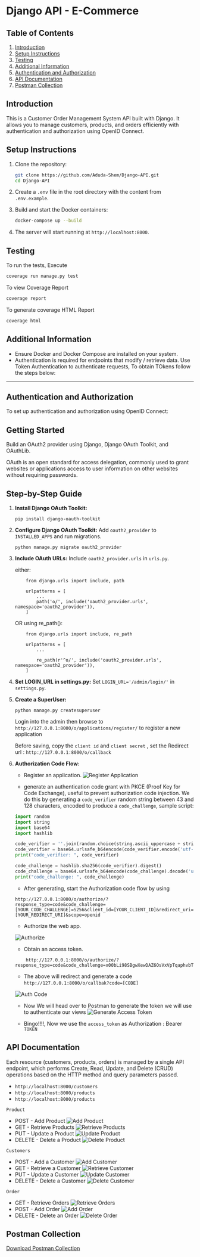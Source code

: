 
# Django API - E-Commerce

## Table of Contents
1. [Introduction](#introduction)
2. [Setup Instructions](#setup-instructions)
3. [Testing](#testing)
4. [Additional Information](#additional-information)
5. [Authentication and Authorization](#authentication-and-authorization)
6. [API Documentation](#api-documentation)
7. [Postman Collection](#postman-collection)

## Introduction
This is a Customer Order Management System API built with Django. It allows you to manage customers, products, and orders efficiently with authentication and authorization using OpenID Connect.

## Setup Instructions
1. Clone the repository:
    ```bash
    git clone https://github.com/Aduda-Shem/Django-API.git
    cd Django-API
    ```

2. Create a `.env` file in the root directory with the content from `.env.example`.

3. Build and start the Docker containers:
    ```bash
    docker-compose up --build
    ```

4. The server will start running at `http://localhost:8000`.

## Testing
To run the tests, Execute 
```bash
coverage run manage.py test
```
To view Coverage Report
```bash
coverage report
```
To generate coverage HTML Report
```bash
coverage html
```

## Additional Information
- Ensure Docker and Docker Compose are installed on your system.
- Authentication is required for endpoints that modify / retrieve data. Use Token Authentication to authenticate requests, To obtain TOkens follow the steps below:

------------------------------------------
## Authentication and Authorization

To set up authentication and authorization using OpenID Connect:

## Getting Started

Build an OAuth2 provider using Django, Django OAuth Toolkit, and OAuthLib.

OAuth is an open standard for access delegation, commonly used to grant websites or applications access to user information on other websites without requiring passwords.

## Step-by-Step Guide

1. **Install Django OAuth Toolkit:**
    ```
    pip install django-oauth-toolkit
    ```

2. **Configure Django OAuth Toolkit:**
    Add `oauth2_provider` to `INSTALLED_APPS` and run migrations.
    ```
    python manage.py migrate oauth2_provider
    ```

3. **Include OAuth URLs:**
    Include `oauth2_provider.urls` in `urls.py`.

    either:
    ```
        from django.urls import include, path

        urlpatterns = [
            ...
            path('o/', include('oauth2_provider.urls', namespace='oauth2_provider')),
        ]
    ```
    OR using re_path():
    ```
        from django.urls import include, re_path

        urlpatterns = [
            ...

            re_path(r'^o/', include('oauth2_provider.urls', namespace='oauth2_provider')),
        ]
    ```
 
4. **Set LOGIN_URL in settings.py:**
    Set `LOGIN_URL='/admin/login/'` in `settings.py`.

5. **Create a SuperUser:**
    ```
    python manage.py createsuperuser
    ```
    Login into the admin then browse to `http://127.0.0.1:8000/o/applications/register/` to register a new application

    Before saving, copy the `client id` and `client secret` , set the Redirect url : `http://127.0.0.1:8000/o/callback`
    

6. **Authorization Code Flow:**
    - Register an application.
        ![Register Application](READMEscreenshots/registerapp.png)
    
    - generate an authentication code grant with PKCE (Proof Key for Code Exchange), useful to prevent authorization code injection.
    We do this by generating a `code_verifier` random string between 43 and 128 characters, encoded to produce a `code_challenge`, sample script:
    ```python
    import random
    import string
    import base64
    import hashlib

    code_verifier = ''.join(random.choice(string.ascii_uppercase + string.digits) for _ in range(random.randint(43, 128)))
    code_verifier = base64.urlsafe_b64encode(code_verifier.encode('utf-8'))
    print("code_verifier: ", code_verifier)

    code_challenge = hashlib.sha256(code_verifier).digest()
    code_challenge = base64.urlsafe_b64encode(code_challenge).decode('utf-8').replace('=', '')
    print("code_challenge: ", code_challenge)

    ```
    - After generating, start the Authorization code flow by using 
    ```
    http://127.0.0.1:8000/o/authorize/?response_type=code&code_challenge=[YOUR_CODE_CHALLENGE]=S256&client_id=[YOUR_CLIENT_ID]&redirect_uri=[YOUR_REDIRECT_URI]&scope=openid

    ```
    - Authorize the web app.

    ![Authorize](READMEscreenshots/authorize.png)   

    - Obtain an access token.
    ```
        http://127.0.0.1:8000/o/authorize/?response_type=code&code_challenge=x00bLi98SBgwXewDAZ6OsVxVpTqaphvbTVG7vVrRNr4&code_challenge_method=S256&client_id=hUn9pxrpL0MinLPTyCcTv7zzbgCaXDrsAW84dweS&redirect_uri=http://localhost:8000/o/callbak&scope=openid

    ```
    - The above will redirect and generate a code
    `http://127.0.0.1:8000/o/callbak?code=[CODE]`

    ![Auth Code](READMEscreenshots/authcode.png)

    - Now We will head over to Postman to generate the token we will use to authenticate our views
    ![Generate Access Token](READMEscreenshots/generate_access_token.png)

    - Bingo!!!!, Now we use the `access_token` as Authorization : Bearer `TOKEN`

## API Documentation
Each resource (customers, products, orders) is managed by a single API endpoint, which performs Create, Read, Update, and Delete (CRUD) operations based on the HTTP method and query parameters passed.
   - `http://localhost:8000/customers`
   - `http://localhost:8000/products`
   - `http://localhost:8000/products`

   `Product`
   - POST - Add Product
   ![Add Product](READMEscreenshots/prooductadd.png)
   - GET - Retrieve Products
   ![Retrieve Products](READMEscreenshots/getproducts.png)
   - PUT - Update a Product
   ![Update Product](READMEscreenshots/putproduct.png)
   - DELETE - Delete a Product
   ![Delete Product](READMEscreenshots/productdelete.png)

   `Customers`
   - POST - Add a Customer
   ![Add Customer](READMEscreenshots/AddCustomer.png)
   - GET - Retrieve a Customer
   ![Retrieve Customer](READMEscreenshots/getcustomers.png)
   - PUT - Update a Customer
   ![Update Customer](READMEscreenshots/putcustomers.png)
   - DELETE - Delete a Customer
   ![Delete Customer](READMEscreenshots/customerdelete.png)

   `Order`
   - GET - Retrieve Orders
   ![Retrieve Orders](READMEscreenshots/orderget.png)
   - POST - Add Order
   ![Add Order](READMEscreenshots/orderpost.png)
   - DELETE - Delete an Order
   ![Delete Order](READMEscreenshots/orderDelete.png)

## Postman Collection
[Download Postman Collection](postman/postman_collection.json)
